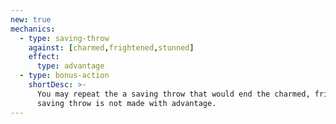 ```yaml
---
new: true
mechanics:
  - type: saving-throw
    against: [charmed,frightened,stunned]
    effect:
      type: advantage
  - type: bonus-action
    shortDesc: >-
      You may repeat the a saving throw that would end the charmed, frightened, stunned condition. This
      saving throw is not made with advantage.
---
```

